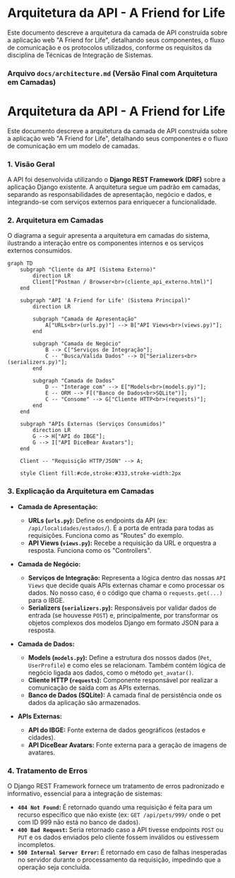 # Arquitetura da API - A Friend for Life

Este documento descreve a arquitetura da camada de API construída sobre a aplicação web "A Friend for Life", detalhando seus componentes, o fluxo de comunicação e os protocolos utilizados, conforme os requisitos da disciplina de Técnicas de Integração de Sistemas.

### **Arquivo `docs/architecture.md` (Versão Final com Arquitetura em Camadas)**

# Arquitetura da API - A Friend for Life

Este documento descreve a arquitetura da camada de API construída sobre a aplicação web "A Friend for Life", detalhando seus componentes e o fluxo de comunicação em um modelo de camadas.

### 1. Visão Geral

A API foi desenvolvida utilizando o **Django REST Framework (DRF)** sobre a aplicação Django existente. A arquitetura segue um padrão em camadas, separando as responsabilidades de apresentação, negócio e dados, e integrando-se com serviços externos para enriquecer a funcionalidade.

### 2. Arquitetura em Camadas

O diagrama a seguir apresenta a arquitetura em camadas do sistema, ilustrando a interação entre os componentes internos e os serviços externos consumidos.
```mermaid
graph TD
    subgraph "Cliente da API (Sistema Externo)"
        direction LR
        Client["Postman / Browser<br>(cliente_api_externo.html)"]
    end

    subgraph "API 'A Friend for Life' (Sistema Principal)"
        direction LR
        
        subgraph "Camada de Apresentação"
            A["URLs<br>(urls.py)"] --> B["API Views<br>(views.py)"];
        end

        subgraph "Camada de Negócio"
            B --> C["Serviços de Integração"];
            C -- "Busca/Valida Dados" --> D["Serializers<br>(serializers.py)"];
        end

        subgraph "Camada de Dados"
            D -- "Interage com" --> E["Models<br>(models.py)"];
            E -- ORM --> F[("Banco de Dados<br>SQLite")];
            C -- "Consome" --> G["Cliente HTTP<br>(requests)"];
        end
    end

    subgraph "APIs Externas (Serviços Consumidos)"
        direction LR
        G --> H["API do IBGE"];
        G --> I["API DiceBear Avatars"];
    end

    Client -- "Requisição HTTP/JSON" --> A;

    style Client fill:#cde,stroke:#333,stroke-width:2px
```
### 3. Explicação da Arquitetura em Camadas

*   **Camada de Apresentação:**
    *   **URLs (`urls.py`):** Define os endpoints da API (ex: `/api/localidades/estados/`). É a porta de entrada para todas as requisições. Funciona como as "Routes" do exemplo.
    *   **API Views (`views.py`):** Recebe a requisição da URL e orquestra a resposta. Funciona como os "Controllers".

*   **Camada de Negócio:**
    *   **Serviços de Integração:** Representa a lógica dentro das nossas `API Views` que decide quais APIs externas chamar e como processar os dados. No nosso caso, é o código que chama o `requests.get(...)` para o IBGE.
    *   **Serializers (`serializers.py`):** Responsáveis por validar dados de entrada (se houvesse `POST`) e, principalmente, por transformar os objetos complexos dos modelos Django em formato JSON para a resposta.

*   **Camada de Dados:**
    *   **Models (`models.py`):** Define a estrutura dos nossos dados (`Pet`, `UserProfile`) e como eles se relacionam. Também contém lógica de negócio ligada aos dados, como o método `get_avatar()`.
    *   **Cliente HTTP (`requests`):** Componente responsável por realizar a comunicação de saída com as APIs externas.
    *   **Banco de Dados (SQLite):** A camada final de persistência onde os dados da aplicação são armazenados.

*   **APIs Externas:**
    *   **API do IBGE:** Fonte externa de dados geográficos (estados e cidades).
    *   **API DiceBear Avatars:** Fonte externa para a geração de imagens de avatares.



### 4. Tratamento de Erros

O Django REST Framework fornece um tratamento de erros padronizado e informativo, essencial para a integração de sistemas:

*   **`404 Not Found`:** É retornado quando uma requisição é feita para um recurso específico que não existe (ex: `GET /api/pets/999/` onde o pet com ID 999 não está no banco de dados).
*   **`400 Bad Request`:** Seria retornado caso a API tivesse endpoints `POST` ou `PUT` e os dados enviados pelo cliente fossem inválidos ou estivessem incompletos.
*   **`500 Internal Server Error`:** É retornado em caso de falhas inesperadas no servidor durante o processamento da requisição, impedindo que a operação seja concluída.

